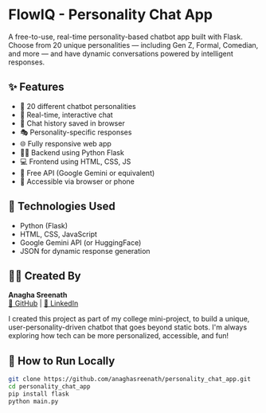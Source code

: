 # FlowIQ - Personality Chat App

A free-to-use, real-time personality-based chatbot app built with Flask. Choose from 20 unique personalities — including Gen Z, Formal, Comedian, and more — and have dynamic conversations powered by intelligent responses.

## ✨ Features

- 🧠 20 different chatbot personalities
- 💬 Real-time, interactive chat
- 📝 Chat history saved in browser
- 🎭 Personality-specific responses
- 🌐 Fully responsive web app
- 🧑‍💻 Backend using Python Flask
- 💻 Frontend using HTML, CSS, JS
- 🔗 Free API (Google Gemini or equivalent)
- 📱 Accessible via browser or phone

## 🔧 Technologies Used

- Python (Flask)
- HTML, CSS, JavaScript
- Google Gemini API (or HuggingFace)
- JSON for dynamic response generation

## 👩‍💻 Created By

**Anagha Sreenath**  
[🔗 GitHub](https://github.com/anaghasreenath) | [🔗 LinkedIn](https://www.linkedin.com/in/anaghasreenath/)

I created this project as part of my college mini-project, to build a unique, user-personality-driven chatbot that goes beyond static bots. I'm always exploring how tech can be more personalized, accessible, and fun!

## 🚀 How to Run Locally

```bash
git clone https://github.com/anaghasreenath/personality_chat_app.git
cd personality_chat_app
pip install flask
python main.py
